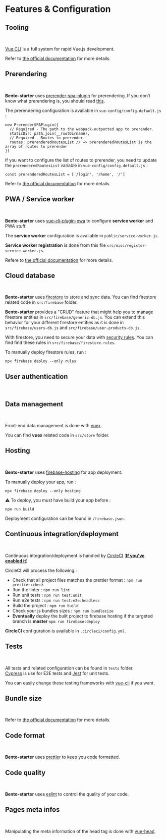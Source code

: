 # Features & Configuration

## Tooling

<br />

[Vue CLI](https://cli.vuejs.org/) is a full system for rapid Vue.js development.

Refer to [the official documentation](https://cli.vuejs.org/) for more details.

## Prerendering

<br />

**Bento-starter** uses [prerender-spa-plugin](https://github.com/chrisvfritz/prerender-spa-plugin) for prerendering.
If you don't know what prerendering is, you should read [this](https://github.com/chrisvfritz/prerender-spa-plugin#what-is-prerendering).

The prerendering configuration is available in `vue-config/config.default.js` :

```
new PrerenderSPAPlugin({
  // Required - The path to the webpack-outputted app to prerender.
  staticDir: path.join(__rootDirname),
  // Required - Routes to prerender.
  routes: prerenderedRoutesList // => prerenderedRoutesList is the array of routes to prerender
})
```

If you want to configure the list of routes to prerender, you need to update the `prerenderedRoutesList` variable in `vue-config/config.default.js` :

```
const prerenderedRoutesList = ['/login', '/home', '/']
```

Refer to [the official documentation](https://github.com/chrisvfritz/prerender-spa-plugin) for more details.

## PWA / Service worker

<br />

**Bento-starter** uses [vue-cli-plugin-pwa](https://github.com/vuejs/vue-cli/tree/dev/packages/%40vue/cli-plugin-pwa) to configure **service worker** and PWA stuff.

The **service worker** configuration is available in `public/service-worker.js`.

**Service worker registration** is done from this file `src/misc/register-service-worker.js`.

Refere to [the official documentation](https://github.com/vuejs/vue-cli/tree/dev/packages/%40vue/cli-plugin-pwa) for more details.

## Cloud database

<br />

**Bento-starter** uses [firestore](https://firebase.google.com/docs/firestore/) to store and sync data.
You can find firestore related code in `src/firebase` folder.

**Bento-starter** provides a "CRUD" feature that might help you to manage firestore entities in `src/firebase/generic-db.js`.
You can extend this behavior for your different firestore entities as it is done in `src/firebase/users-db.js` and `src/firebase/user-products-db.js`.

With firestore, you need to secure your data with [security rules](https://firebase.google.com/docs/firestore/security/overview).
You can find find these rules in `src/firebase/firestore.rules`.

To manually deploy firestore rules, run :

```
npx firebase deploy --only rules
```

## User authentication

<br />

## Data management

<br />

Front-end data management is done with [vuex](https://vuex.vuejs.org/).

You can find **vuex** related code in `src/store` folder.

## Hosting

<br />

**Bento-starter** uses [firebase-hosting](https://firebase.google.com/docs/hosting/) for app deployment.

To manually deploy your app, run :

```
npx firebase deploy --only hosting
```

:warning: To deploy, you must have build your app before :

```
npm run build
```

Deployment configuration can be found in `/firebase.json`.

## Continuous integration/deployment

<br />

Continuous integration/deployment is handled by [CircleCI](https://circleci.com/) (**[If you've enabled it](/setup/#step-3-optionnal-circleci-configuration-for-continuous-integration-deployment)**)

CircleCI will process the following :

- Check that all project files matches the prettier format : `npm run prettier:check`
- Run the linter : `npm run lint`
- Run unit tests : `npm run test:unit`
- Run e2e tests : `npm run test:e2e:headless`
- Build the project : `npm run build`
- Check your js bundles sizes : `npm run bundlesize`
- **Eventually** deploy the built project to firebase hosting if the targeted branch is **master** `npm run firebase:deploy`

**CircleCI** configuration is available in `.circleci/config.yml`.

## Tests

<br />

All tests and related configuration can be found in `tests` folder.<br />
[Cypress](https://www.cypress.io/) is use for E2E tests and [Jest](https://jestjs.io/) for unit tests.

You can easily change these testing frameworks with [vue-cli](https://cli.vuejs.org/) if you want.

## Bundle size

<br />

Refer to [the official documentation](https://github.com/siddharthkp/bundlesize) for more details.

## Code format

<br />

**Bento-starter** uses [prettier](https://prettier.io/) to keep you code formatted.

## Code quality

<br />

**Bento-starter** uses [eslint](https://eslint.org/) to control the quality of your code.

## Pages meta infos

<br />

Manipulating the meta information of the head tag is done with [vue-head](https://github.com/ktquez/vue-head).
